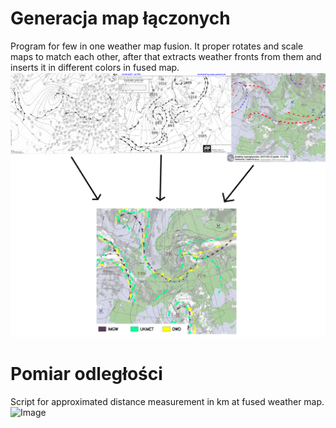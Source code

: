 # Generacja map łączonych
Program for few in one weather map fusion. It proper rotates and scale maps to match each other, after that extracts weather fronts from them and inserts it in different colors in fused map.
![Image](Prezentacja/Laczenie.png)
# Pomiar odległości
Script for approximated distance measurement in km at fused weather map.
![Image](Prezentacja/Pomiar-odleglosci.png)
